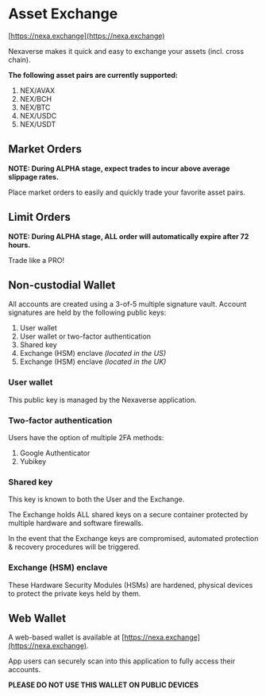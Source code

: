# Asset Exchange

[https://nexa.exchange](https://nexa.exchange)

Nexaverse makes it quick and easy to exchange your assets (incl. cross chain).

__The following asset pairs are currently supported:__
1. NEX/AVAX
2. NEX/BCH
3. NEX/BTC
4. NEX/USDC
5. NEX/USDT

## Market Orders

__NOTE: During ALPHA stage, expect trades to incur above average slippage rates.__

Place market orders to easily and quickly trade your favorite asset pairs.

## Limit Orders

__NOTE: During ALPHA stage, ALL order will automatically expire after 72 hours.__

Trade like a PRO!

## Non-custodial Wallet

All accounts are created using a 3-of-5 multiple signature vault. Account signatures are held by the following public keys:
1. User wallet
2. User wallet or two-factor authentication
3. Shared key
4. Exchange (HSM) enclave _(located in the US)_
5. Exchange (HSM) enclave _(located in the UK)_

### User wallet

This public key is managed by the Nexaverse application.

### Two-factor authentication

Users have the option of multiple 2FA methods:
1. Google Authenticator
2. Yubikey

### Shared key

This key is known to both the User and the Exchange.

The Exchange holds ALL shared keys on a secure container protected by multiple hardware and software firewalls.

In the event that the Exchange keys are compromised, automated protection & recovery procedures will be triggered.

### Exchange (HSM) enclave

These Hardware Security Modules (HSMs) are hardened, physical devices to protect the private keys held by them.

## Web Wallet

A web-based wallet is available at [https://nexa.exchange](https://nexa.exchange).

App users can securely scan into this application to fully access their accounts.

__PLEASE DO NOT USE THIS WALLET ON PUBLIC DEVICES__

